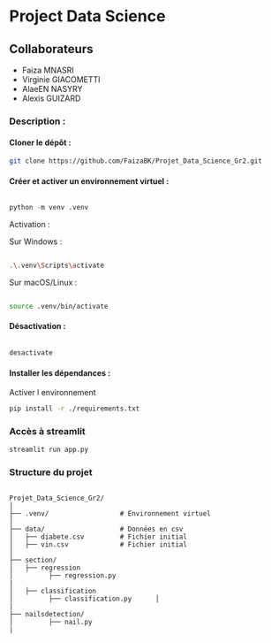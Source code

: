 # Project Data Science



## Collaborateurs
  - Faiza MNASRI
  - Virginie GIACOMETTI
  - AlaeEN NASYRY
  - Alexis GUIZARD 

### Description :


#### Cloner le dépôt :

```bash
git clone https://github.com/FaizaBK/Projet_Data_Science_Gr2.git
```

#### Créer et activer un environnement virtuel :

```python

python -m venv .venv

```

Activation :

Sur Windows :

```bash

.\.venv\Scripts\activate

```

Sur macOS/Linux :
```bash

source .venv/bin/activate

```

#### Désactivation :
```bash

desactivate

```

#### Installer les dépendances :

Activer l environnement
```bash
pip install -r ./requirements.txt

```



### Accès à streamlit

```bash
streamlit run app.py 

```




### Structure du projet 

```

Projet_Data_Science_Gr2/
│
├── .venv/                  # Environnement virtuel
│
├── data/                   # Données en csv
│   ├── diabete.csv         # Fichier initial
│   ├── vin.csv             # Fichier initial
│      
├── section/                   
│   ├── regression
│         ├── regression.py       
|                   
│   ├── classification      
│         ├── classification.py      │      
|
├── nailsdetection/                    
│         ├── nail.py      
|        

```






